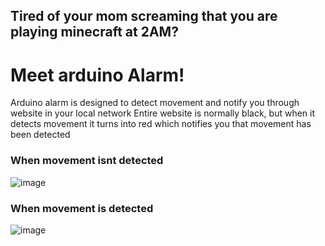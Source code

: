 ## Tired of your mom screaming that you are playing minecraft at 2AM?
# Meet arduino Alarm!
Arduino alarm is designed to detect movement and notify you through website in your local network
Entire website is normally black, but when it detects movement it turns into red which notifies you that movement has been detected
### When movement isnt detected
![image](https://github.com/user-attachments/assets/a4be6a9b-22c2-47ee-8416-6c49c15400b5)
### When movement is detected
![image](https://github.com/user-attachments/assets/da1adec8-c217-412e-ae1f-3a7730d7fc28)
